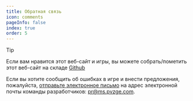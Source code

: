 ```yaml
---
title: Обратная связь
icon: comments
pageInfo: false
index: true
order: 5
---
```


> [!tip]
> Если вам нравится этот веб-сайт и игры, вы можете собрать/пометить этот веб-сайт на складе [Github](https://github.com/Gzh0821/pvzg_site)

Если вы хотите сообщить об ошибках в игре и внести предложения, пожалуйста, [отправьте электронное письмо](mailto:pr@ms.pvzge.com) на адрес электронной почты команды разработчиков: pr@ms.pvzge.com.